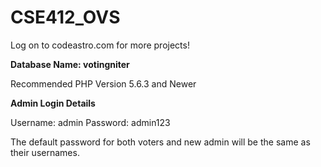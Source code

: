 # CSE412_OVS
Log on to codeastro.com for more projects!

**Database Name: votingniter**


Recommended PHP Version 5.6.3 and Newer


**Admin Login Details**

Username: admin
Password: admin123



The default password for both voters and new admin will be the same as their usernames.
